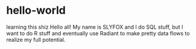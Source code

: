 # hello-world
learning this shiz
Hello all! 
My name is SLYFOX and I do SQL stuff, but I want to do R stuff and eventually use Radiant to make pretty data flows to realize my full potential. 
